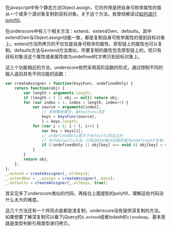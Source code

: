 在javascript中有个静态方法Object.assign，它的作用是把自身可枚举属性的值从一个或多个源对象复制到目标对象。关于这个方法，我曾经解读过[如何进行polyfill](https://jiangshanmeta.gitbooks.io/javascript-polyfill/content/object/assign.html)。

在underscore中有三个相关方法：extend、extendOwn、defaults。其中extendOwn与Object.assign功能一致，都是复制自身可枚举属性的值到目标对象上。extend方法所拷贝的不仅仅是自身可枚举的属性，原型链上的属性也可以复制。defaults方法与extend方法类似，所要复制的属性包含原型链上的，但只有目标对象没这个属性或者属性值为undefined时才拷贝到目标对象上。

这三个功能相近的方法，underscore依然采用高阶函数的形式，通过控制不同的输入返回具有不同功能的函数：


```javascript
var createAssigner = function(keysFunc, undefinedOnly) {
    return function(obj) {
        var length = arguments.length;
        if (length < 2 || obj == null) return obj;
        for (var index = 1; index < length; index++) {
            var source = arguments[index],
                // 复制哪些属性，由keysFunc决定
                keys = keysFunc(source),
                l = keys.length;
            for (var i = 0; i < l; i++) {
                var key = keys[i];
                // undefinedOnly是为了defaults而设立的
                // 对于defaults方法，只有目标对象对应属性值为undefined才复制
                if (!undefinedOnly || obj[key] === void 0) obj[key] = source[key];
            }
        }
        return obj;
    };
};
_.extend = createAssigner(_.allKeys);
_.extendOwn = _.assign = createAssigner(_.keys);
_.defaults = createAssigner(_.allKeys, true);
```

其实见多了underscore类似的代码，再结合上面提到的polyfill，理解这些代码没什么太大的难度。

这几个方法还有一个共同点是都是浅复制，underscore没有提供深复制的方法。如果想要了解深复制可以看下jQuery的```$.extend```或者lodash的```cloneDeep```，基本思路是类型判断引用类型递归拷贝。